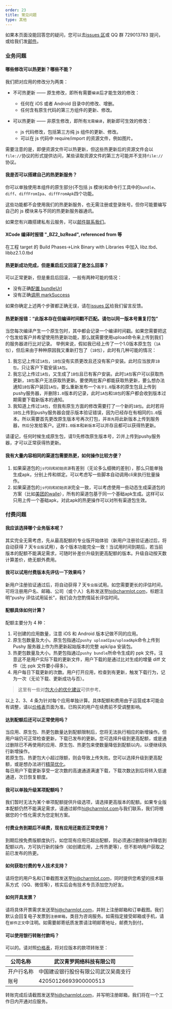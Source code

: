 ```yaml
---
order: 23
title: 常见问题
type: 其他
---
```


如果本页面没能回答您的疑问，您可以去[issues 区](https://github.com/reactnativecn/react-native-pushy/issues)或 QQ 群 729013783 提问，或给我们发[邮件](mailto:hi@charmlot.com)。

### 业务问题

#### 哪些修改可以热更新？哪些不能？

我们把对应用的修改分为两类：

- 不可热更新 —— 原生修改，即所有需要`编译`后才能生效的修改：
  - 任何在 iOS 或者 Android 目录中的修改、增删。
  - 任何含有原生代码的第三方组件的更新、修改。
- 可以热更新 —— 非原生修改，即所有`无需编译`，刷新即可生效的修改：

  - js 代码修改，包括第三方纯 js 组件的更新、修改。
  - 可以在 js 代码中 require/import 的资源文件，例如图片。

需要注意的是，即便资源文件可以热更新，但这些热更新后的资源文件会以`file://`协议的形式提供访问，某些读取资源文件的第三方可能并不支持`file://`协议。

#### 我是否可以搭建自己的热更新服务？

你可以单独使用本组件的原生部分(不包括 js 模块)和命令行工具中的`bundle`、`diff`、`diffFromIpa`、`diffFromApk`四个功能。

这些功能都不会使用我们的热更新服务，也无需注册或登录账号。但你可能要编写自己的 js 模块来与不同的热更新服务器通讯。

如果您有兴趣搭建私有云服务，可以[邮件联系我们](mailto:hi@charmlot.com)。

#### XCode 编译时报错 "\_BZ2_bzRead", referenced from 等

在工程 target 的 Build Phases->Link Binary with Libraries 中加入 libz.tbd、libbz2.1.0.tbd


#### 热更新成功完成，但是重启后又回滚了是怎么回事？

可以正常更新，但是重启后回滚，一般有两种可能的情况：

- 没有正确[配置 bundleUrl](/docs/getting-started.html#配置bundle-url)
- 没有正确[调用 markSuccess](/docs/integration.html#%E9%A6%96%E6%AC%A1%E5%90%AF%E5%8A%A8%E3%80%81%E5%9B%9E%E6%BB%9A)

如果你确定上述两个步骤都正确无误，请在[issues 区](https://github.com/reactnativecn/react-native-pushy/issues)给我们留言反馈。

#### 热更新报错：“此版本存在但编译时间戳不匹配。请勿以同一版本号重复打包”

当您每次编译产生一个原生包时，其中都会记录一个编译时间戳。如果您需要把这个包发给客户并希望使用热更新功能，那么就需要使用upload命令来上传到我们的服务器进行比对记录。
举例来说，假如我已经上传了一个1.0版本原生包（`1A包`），但后来由于种种原因我又重新打包了（`1B包`），此时有几种可能的情况：

1. 我忘记上传过`1A包`，`1B包`没有实质更改且还没有客户安装。此时应当放弃`1B包`，只让客户下载安装`1A包`。
2. 我忘记上传过`1A包`，又生成了`1B包`且已有客户安装。此时`1A包`客户可以获取热更新，`1B包`客户无法获取热更新。要使两批客户都能获取热更新，要么想办法通知`1B包`客户装回`1A包`，要么重新发布一个`高于1.0`版本的原生包且上传到pushy服务器，并删除`1.0`版本的记录，此时`1A包`和`1B包`的客户都会收到版本过期需要下载新版本的通知。
3. 我知道上传过`1A包`，但我有原生方面的修改需要打了一个新的`1B包`。此时若将`1B包`上传到pushy服务器会提示版本验证错误，因为已经存在有相同的`1.0`版本。所以需要首先更改原生版本号再次打包，并`首先`将此新版本上传到服务器，`然后`分发给客户。这样`1.0版本`和`新版本`可以并存且都可以获得热更新。

请谨记，任何时候生成原生包，请1)先修改原生版本号，2)并上传到pushy服务器，才可以正常获得热更新。

#### 我有大量内容相同的渠道包需要热更，如何操作比较方便？

1. 如果渠道包的`js代码和初始资源`有差别（无论多么细微的差别），那么只能单独生成apk，分别上传和绑定。可以考虑写一些脚本自动调用cli来执行批量操作。
2. 如果渠道包的`js代码和初始资源`完全一致，可以考虑使用一些动态生成渠道包的方案（比如[美团的walle](https://github.com/Meituan-Dianping/walle)），所有的渠道包基于同一个基础apk生成。这样可以只用上传一个基础apk，对此apk的热更操作可以对所有渠道包生效。


### 付费问题

#### 我应该选择哪个业务版本呢？

其实完全无需考虑，先从最高配额的专业版开始体验（新用户注册验证通过后，将自动获得 7 天`专业版`试用），各个版本功能完全一致！当试用时间到期后，若当前版本的配额不能满足需求，可随时补差价升级到更高配额的版本。升级自动按天数计算差价，绝无额外费用。

#### 我可以试用付费版本先评估一下效果吗？

新用户注册验证通过后，将自动获得 7 天`专业版`试用。如您需要更长的评估时间，可将注册用户名、邮箱、公司（或个人）名称发送至<hi@charmlot.com>，标题注明“pushy 评估试用延长”，我们会为您酌情延长评估时间。

#### 配额具体如何计算？

配额主要分为 4 种：

1. 可创建的应用数量，注意 iOS 和 Android 版本记做不同的应用。
2. 原生包数量及大小。原生包指通过`pushy uploadIpa/uploadApk`命令上传到 Pushy 服务器上作为热更新起始版本的完整 apk/ipa 安装包。
3. 热更包数量及大小。热更包指通过`pushy bundle`所命令生成的 ppk 文件。注意这不是用户实际下载的更新文件，用户下载的是通过比对生成的增量 diff 文件（比 ppk 文件要小得多）。
4. 用户每日下载更新的次数。用户打开应用，检查到有更新，触发下载行为，记为一次（无论下载、更新成功与否）。

> 这里有一些对[包大小的优化建议](bestpractice.html#优化原生和热更包体积)可供参考。

以上 2、3、4 条为针对每个应用单独计算。具体配额和费用由于运营成本可能会有调整，请以[价格表](/pricing.html)页面为准。已购买的用户在续费前不受调整影响。

#### 达到配额后还可以正常使用吗？

当应用、原生包、热更包数量达到配额限制后，您将无法执行相应的新增操作。但用户端仍可正常检查更新，下载已发布的更新。您可选择升级到更高配额，或是通过删除已不再使用的应用、原生包、热更包来使数量降低到配额以内，以便继续执行新增操作。  
若原生包、热更包大小超过限额，则会导致上传失败。您可以选择升级到更高配额，或是想办法进行[精简优化](bestpractice.html#优化原生和热更包体积)。  
每日用户下载更新享受一定次数的高速通道满速下载，下载次数达到后将转入低速通道，次日恢复额度。

#### 我可以单独升级某项配额吗？

我们暂时无法为某个单项配额提供升级选项，请选择更高版本的配额。如果专业版本配额仍然不能满足需求，请通过邮件<hi@charmlot.com>与我们联系，我们将根据您的个性化需求为您定制方案。

#### 付费业务到期后不续费，现有应用还能否正常使用？

到期后按免费版额度执行。如您现有应用已超出配额，则必须通过删除操作降低到配额以内，方可执行新的操作（如创建应用，上传热更等），但不影响用户获取之前已发布的热更。

#### 如何获取付费的专人技术支持？

请将您的用户名和订单截图发送至<hi@charmlot.com>，同时提供您希望的技术联系方式（QQ、微信等），核实后会有技术专员添加您为好友。

#### 如何开具发票？

请将具体开票需求发送至<hi@charmlot.com>，并附上注册邮箱和订单截图。我们默认会回复电子发票到`注册邮箱`，类目为咨询服务。如需指定接受邮箱或手机，请在`邮件正文`中注明。如需要邮寄纸质发票请注明邮寄地址，邮费为到付。


#### 可以使用银行转账付款吗？

可以的。请对照[价格表](/pricing.html)，将对应版本的款项转账至：

<style>
.markdown > table  {
  width: 80%;
}
</style>

| 公司名称   | 武汉青罗网络科技有限公司             |
| ---------- | ------------------------------------ |
| 开户行名称 | 中国建设银行股份有限公司武汉吴南支行 |
| 账号       | 42050126693900000513                 |

转账完成后请截图发送至<hi@charmlot.com>，并写明注册邮箱，我们将在一个工作日内开通对应服务。
